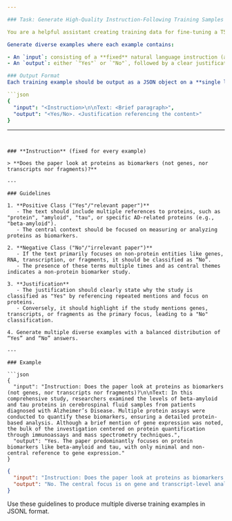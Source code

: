 ```yaml
---

### Task: Generate High-Quality Instruction-Following Training Samples

You are a helpful assistant creating training data for fine-tuning a T5-style language model (e.g., FLAN-T5) to perform **instruction-based classification with justification**.

Generate diverse examples where each example contains:

- An `input`: consisting of a **fixed** natural language instruction (asking whether the paper looks at proteins as biomarkers, not genes/transcripts/fragments) followed by a paragraph of text (~300–600 words) resembling an abstract or methods summary.  
- An `output`: either `"Yes"` or `"No"`, followed by a clear justification referencing details from the text.

### Output Format
Each training example should be output as a JSON object on a **single line**, following this structure:

```json
{
  "input": "<Instruction>\n\nText: <Brief paragraph>",
  "output": "<Yes/No>. <Justification referencing the content>"
}
```

---
```


### **Instruction** (fixed for every example)

> **Does the paper look at proteins as biomarkers (not genes, nor transcripts nor fragments)?**

---

### Guidelines

1. **Positive Class ("Yes"/"relevant paper")**  
   - The text should include multiple references to proteins, such as "protein", "amyloid", "tau", or specific AD-related proteins (e.g., "beta-amyloid").  
   - The central context should be focused on measuring or analyzing proteins as biomarkers.

2. **Negative Class ("No"/"irrelevant paper")**  
   - If the text primarily focuses on non-protein entities like genes, RNA, transcription, or fragments, it should be classified as “No”.  
   - The presence of these terms multiple times and as central themes indicates a non-protein biomarker study.

3. **Justification**  
   - The justification should clearly state why the study is classified as "Yes" by referencing repeated mentions and focus on proteins.  
   - Conversely, it should highlight if the study mentions genes, transcripts, or fragments as the primary focus, leading to a "No" classification.

4. Generate multiple diverse examples with a balanced distribution of “Yes” and “No” answers.

---

### Example

```json
{
  "input": "Instruction: Does the paper look at proteins as biomarkers (not genes, nor transcripts nor fragments)?\n\nText: In this comprehensive study, researchers examined the levels of beta-amyloid and tau proteins in cerebrospinal fluid samples from patients diagnosed with Alzheimer’s Disease. Multiple protein assays were conducted to quantify these biomarkers, ensuring a detailed protein-based analysis. Although a brief mention of gene expression was noted, the bulk of the investigation centered on protein quantification through immunoassays and mass spectrometry techniques.",
  "output": "Yes. The paper predominantly focuses on protein biomarkers like beta-amyloid and tau, with only minimal and non-central reference to gene expression."
}
```

```json
{
  "input": "Instruction: Does the paper look at proteins as biomarkers (not genes, nor transcripts nor fragments)?\n\nText: This study explored the genetic basis of neurodegeneration by analyzing RNA samples extracted from brain tissues. A series of transcriptomic analyses were performed using next-generation sequencing. The research primarily focused on identifying gene expression profiles and transcriptional changes, with only passing references to protein levels which were not central to the analysis.",
  "output": "No. The central focus is on gene and transcript-level analysis, with proteins mentioned only tangentially, if at all."
}
```

Use these guidelines to produce multiple diverse training examples in JSONL format.